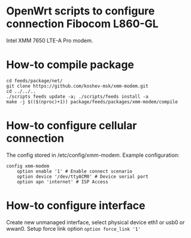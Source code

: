 # OpenWrt scripts to configure connection Fibocom L860-GL
Intel XMM 7650 LTE-A Pro modem.

# How-to compile package
```
cd feeds/package/net/
git clone https://github.com/koshev-msk/xmm-modem.git
cd ../../..
./scripts feeds update -a; ./scripts/feeds install -a
make -j $(($(nproc)+1)) package/feeds/packages/xmm-modem/compile
```

# How-to configure cellular connection
The config stored in /etc/config/xmm-modem. Example configuration:
```
config xmm-modem
	option enable '1' # Enable connect scenario
	option device '/dev/ttyACM0' # Device serial port
	option apn 'internet' # ISP Access 
```

# How-to configure interface
Create new unmanaged interface, select physical device eth1 or usb0 or wwan0.
Setup force link option `option force_link '1'`
